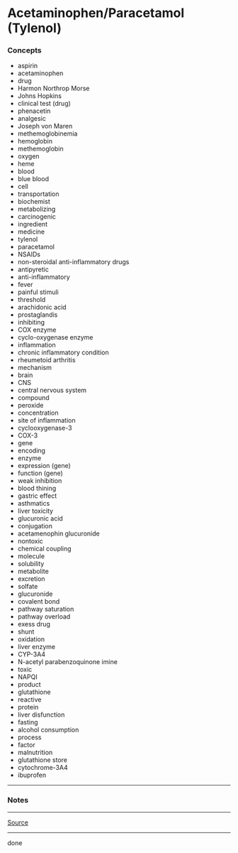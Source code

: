 # Acetaminophen/Paracetamol (Tylenol)

### Concepts

- aspirin
- acetaminophen
- drug
- Harmon Northrop Morse
- Johns Hopkins
- clinical test (drug)
- phenacetin
- analgesic
- Joseph von Maren
- methemoglobinemia
- hemoglobin
- methemoglobin
- oxygen
- heme
- blood
- blue blood
- cell
- transportation
- biochemist
- metabolizing
- carcinogenic
- ingredient
- medicine
- tylenol
- paracetamol
- NSAIDs
- non-steroidal anti-inflammatory drugs
- antipyretic
- anti-inflammatory
- fever
- painful stimuli
- threshold
- arachidonic acid
- prostaglandis
- inhibiting
- COX enzyme
- cyclo-oxygenase enzyme
- inflammation
- chronic inflammatory condition
- rheumetoid arthritis
- mechanism
- brain
- CNS
- central nervous system
- compound
- peroxide
- concentration
- site of inflammation
- cyclooxygenase-3
- COX-3
- gene
- encoding
- enzyme
- expression (gene)
- function (gene)
- weak inhibition
- blood thining
- gastric effect
- asthmatics
- liver toxicity
- glucuronic acid
- conjugation
- acetamenophin glucuronide
- nontoxic
- chemical coupling
- molecule
- solubility
- metabolite
- excretion
- solfate
- glucuronide
- covalent bond
- pathway saturation
- pathway overload
- exess drug
- shunt
- oxidation
- liver enzyme
- CYP-3A4
- N-acetyl parabenzoquinone imine
- toxic
- NAPQI
- product
- glutathione
- reactive
- protein
- liver disfunction
- fasting
- alcohol consumption
- process
- factor
- malnutrition
- glutathione store
- cytochrome-3A4
- ibuprofen

---

### Notes

---

[Source](https://youtu.be/VHgcEvckjtM)

---

done